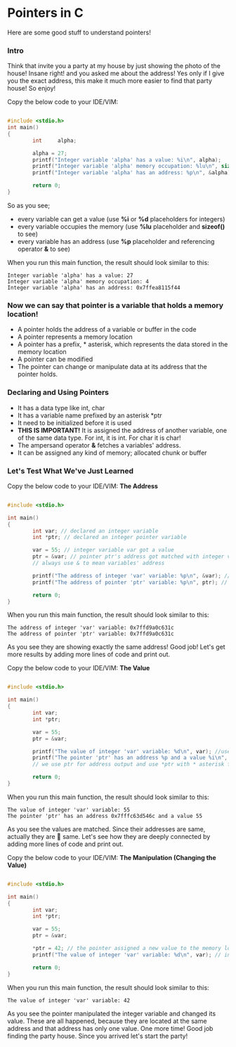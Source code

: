 # Pointers in C

Here are some good stuff to understand pointers!

### Intro
Think that invite you a party at my house by just showing the photo of the house!
Insane right! and you asked me about the address! Yes only if I give you the exact address, this make it much more easier to find that party house! So enjoy!

Copy the below code to your IDE/VIM:

```c

#include <stdio.h>
int main()
{
        int     alpha;

        alpha = 27;
        printf("Integer variable 'alpha' has a value: %i\n", alpha);
        printf("Integer variable 'alpha' memory occupation: %lu\n", sizeof(alpha));
        printf("Integer variable 'alpha' has an address: %p\n", &alpha);

        return 0;
}
```
So as you see;
- every variable can get a value (use **%i** or **%d** placeholders for integers)
- every variable occupies the memory (use **%lu** placeholder and **sizeof()** to see)
- every variable has an address (use **%p** placeholder and referencing operator **&** to see)

When you run this main function, the result should look similar to this:
```
Integer variable 'alpha' has a value: 27
Integer variable 'alpha' memory occupation: 4
Integer variable 'alpha' has an address: 0x7ffea8115f44
```
### Now we can say that pointer is a variable that holds a memory location!
- A pointer holds the address of a variable or buffer in the code
- A pointer represents a memory location
- A pointer has a prefix, * asterisk, which represents the data stored in the memory location
- A pointer can be modified
- The pointer can change or manipulate data at its address that the pointer holds.

### Declaring and Using Pointers
- It has a data type like int, char 
- It has a variable name prefixed by an asterisk *ptr
- It need to be initialized before it is used
- **THIS IS IMPORTANT!** It is assigned the address of another variable, one of the same data type. 
For int, it is int. For char it is char!
- The ampersand operator **&** fetches a variables' address.
- It can be assigned any kind of memory; allocated chunk or buffer 

### Let's Test What We've Just Learned

Copy the below code to your IDE/VIM:
**The Address**

```c

#include <stdio.h>

int main()
{
        int var; // declared an integer variable
        int *ptr; // declared an integer pointer variable

        var = 55; // integer variable var got a value
        ptr = &var; // pointer ptr's address got matched with integer variable var's address
        // always use & to mean variables' address

        printf("The address of integer 'var' variable: %p\n", &var); // use & to fetch variables' address
        printf("The address of pointer 'ptr' variable: %p\n", ptr); // use %p placeholder to print address

        return 0;
}
```
When you run this main function, the result should look similar to this:
```
The address of integer 'var' variable: 0x7ffd9a0c631c
The address of pointer 'ptr' variable: 0x7ffd9a0c631c
```
As you see they are showing exactly the same address! Good job!
Let's get more results by adding more lines of code and print out.

Copy the below code to your IDE/VIM:
**The Value**

```c

#include <stdio.h>

int main()
{
        int var; 
        int *ptr;

        var = 55; 
        ptr = &var;

        printf("The value of integer 'var' variable: %d\n", var); //use %d or %i to get the value
        printf("The pointer 'ptr' has an address %p and a value %i\n", ptr, *ptr); // use %p to get address 
        // we use ptr for address output and use *ptr with * asterisk for the value output

        return 0;
}
```
When you run this main function, the result should look similar to this:
```
The value of integer 'var' variable: 55
The pointer 'ptr' has an address 0x7fffc63d546c and a value 55
```
As you see the values are matched.
Since their addresses are same, actually they are :100: same.
Let's see how they are deeply connected by adding more lines of code and print out.

Copy the below code to your IDE/VIM:
**The Manipulation (Changing the Value)**

```c

#include <stdio.h>

int main()
{
        int var; 
        int *ptr;

        var = 55; 
        ptr = &var;

        *ptr = 42; // the pointer assigned a new value to the memory location
        printf("The value of integer 'var' variable: %d\n", var); // integer variable 'var' now represents the new value

        return 0;
}
```
When you run this main function, the result should look similar to this:
```
The value of integer 'var' variable: 42
```

As you see the pointer manipulated the integer variable and changed its value.
These are all happened, because they are located at the same address and that address has only one value.
One more time! Good job finding the party house. Since you arrived let's start the party!
